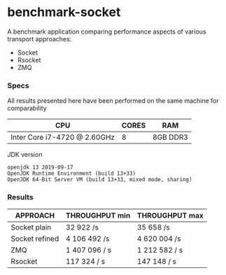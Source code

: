 # benchmark-socket
A benchmark application comparing performance aspects of various transport approaches:
* Socket
* Rsocket
* ZMQ

### Specs

All results presented here have been performed on the same machine for comparability

| CPU                               | CORES   | RAM        |
| --------------------------------- | ------  | ---------- |
| Inter Core i7-4720 @ 2.60GHz      | 8       | 8GB DDR3   |

JDK version
```
openjdk 13 2019-09-17
OpenJDK Runtime Environment (build 13+33)
OpenJDK 64-Bit Server VM (build 13+33, mixed mode, sharing)
```

### Results

| APPROACH                          | THROUGHPUT min    | THROUGHPUT max    |
| --------------------------------- | ----------------- | ----------------- |
| Socket plain                      | 32 922 /s         | 35 658 /s         |
| Socket refined                    | 4 106 492 /s      | 4 620 004 /s      |
| ZMQ                               | 1 407 096 / s     | 1 212 582 / s     |
| Rsocket                           | 117 324 / s       | 147 148 / s       |

